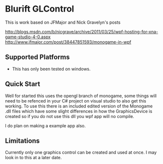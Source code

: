 # Blurift GLControl

This is work based on JFMajor and Nick Gravelyn's posts

http://blogs.msdn.com/b/nicgrave/archive/2011/03/25/wpf-hosting-for-xna-game-studio-4-0.aspx
http://www.jfmajor.com/post/38447851593/monogame-in-wpf

## Supported Platforms

* This has only been tested on windows.

## Quick Start

Well for started this uses the opengl branch of monogame, some things will need to be refenced in your C# project on visual studio to also get this working. To use this there is an included edited version of the Monogame .dll files which have some slight differences in how the GraphicsDevice is created so if you do not use this dll you wpf app will no compile.

I do plan on making a example app also.

## Limitations

Currently only one graphics control can be created and used at once. I may look in to this at a later date.
